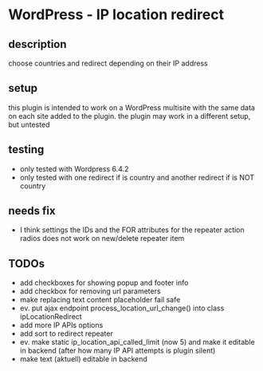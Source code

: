# WordPress - IP location redirect

## description
choose countries and redirect depending on their IP address

## setup
this plugin is intended to work on a WordPress multisite with the same data on each site added to the plugin. the plugin may work in a different setup, but untested

## testing
- only tested with Wordpress 6.4.2
- only tested with one redirect if is country and another redirect if is NOT country

## needs fix
- I think settings the IDs and the FOR attributes for the repeater action radios does not work on new/delete repeater item 

## TODOs
- add checkboxes for showing popup and footer info
- add checkbox for removing url parameters
- make replacing text content placeholder fail safe
- ev. put ajax endpoint process_location_url_change() into class ipLocationRedirect
- add more IP APIs options
- add sort to redirect repeater
- ev. make static ip_location_api_called_limit (now 5) and make it editable in backend (after how many IP API attempts is plugin silent)
- make text (aktuell) editable in backend
